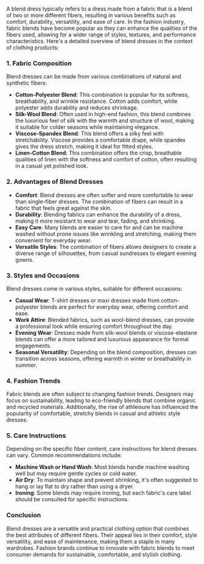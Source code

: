 A blend dress typically refers to a dress made from a fabric that is a blend of two or more different fibers, resulting in various benefits such as comfort, durability, versatility, and ease of care. In the fashion industry, fabric blends have become popular as they can enhance the qualities of the fibers used, allowing for a wider range of styles, textures, and performance characteristics. Here's a detailed overview of blend dresses in the context of clothing products:

### 1. **Fabric Composition**
Blend dresses can be made from various combinations of natural and synthetic fibers:
- **Cotton-Polyester Blend**: This combination is popular for its softness, breathability, and wrinkle resistance. Cotton adds comfort, while polyester adds durability and reduces shrinkage.
- **Silk-Wool Blend**: Often used in high-end fashion, this blend combines the luxurious feel of silk with the warmth and structure of wool, making it suitable for colder seasons while maintaining elegance.
- **Viscose-Spandex Blend**: This blend offers a silky feel with stretchability. Viscose provides a comfortable drape, while spandex gives the dress stretch, making it ideal for fitted styles.
- **Linen-Cotton Blend**: This combination offers the crisp, breathable qualities of linen with the softness and comfort of cotton, often resulting in a casual yet polished look.

### 2. **Advantages of Blend Dresses**
- **Comfort**: Blend dresses are often softer and more comfortable to wear than single-fiber dresses. The combination of fibers can result in a fabric that feels great against the skin.
- **Durability**: Blending fabrics can enhance the durability of a dress, making it more resistant to wear and tear, fading, and shrinking.
- **Easy Care**: Many blends are easier to care for and can be machine washed without prone issues like wrinkling and stretching, making them convenient for everyday wear.
- **Versatile Styles**: The combination of fibers allows designers to create a diverse range of silhouettes, from casual sundresses to elegant evening gowns. 

### 3. **Styles and Occasions**
Blend dresses come in various styles, suitable for different occasions:
- **Casual Wear**: T-shirt dresses or maxi dresses made from cotton-polyester blends are perfect for everyday wear, offering comfort and ease.
- **Work Attire**: Blended fabrics, such as wool-blend dresses, can provide a professional look while ensuring comfort throughout the day.
- **Evening Wear**: Dresses made from silk-wool blends or viscose-elastane blends can offer a more tailored and luxurious appearance for formal engagements.
- **Seasonal Versatility**: Depending on the blend composition, dresses can transition across seasons, offering warmth in winter or breathability in summer.

### 4. **Fashion Trends**
Fabric blends are often subject to changing fashion trends. Designers may focus on sustainability, leading to eco-friendly blends that combine organic and recycled materials. Additionally, the rise of athleisure has influenced the popularity of comfortable, stretchy blends in casual and athletic style dresses.

### 5. **Care Instructions**
Depending on the specific fiber content, care instructions for blend dresses can vary. Common recommendations include:
- **Machine Wash or Hand Wash**: Most blends handle machine washing well but may require gentle cycles or cold water.
- **Air Dry**: To maintain shape and prevent shrinking, it's often suggested to hang or lay flat to dry rather than using a dryer.
- **Ironing**: Some blends may require ironing, but each fabric's care label should be consulted for specific instructions.

### Conclusion
Blend dresses are a versatile and practical clothing option that combines the best attributes of different fibers. Their appeal lies in their comfort, style versatility, and ease of maintenance, making them a staple in many wardrobes. Fashion brands continue to innovate with fabric blends to meet consumer demands for sustainable, comfortable, and stylish clothing.